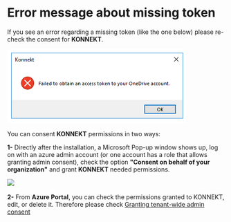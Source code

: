 # Error message about missing token

If you see an error regarding a missing token (like the one below) please re-check the consent for **KONNEKT**.

![](../.gitbook/assets/errormessage-token.png)

You can consent **KONNEKT** permissions in two ways:

**1-** Directly after the installation, a Microsoft Pop-up window shows up, log on with an azure admin account (or one account has a role that allows granting admin consent), check the option **"Consent on behalf of your organization"** and grant **KONNEKT** needed permissions.

![](<../.gitbook/assets/2021-08-09 12\_26\_06-Windows Sandbox.png>)

**2-** From **Azure Portal**, you can check the permissions granted to KONNEKT, edit, or delete it. Therefore please check [Granting tenant-wide admin consent](../installation/security/grant-admin-consent-in-enterprise-applications.md)&#x20;

&#x20;

